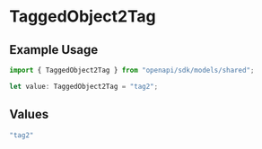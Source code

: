 # TaggedObject2Tag

## Example Usage

```typescript
import { TaggedObject2Tag } from "openapi/sdk/models/shared";

let value: TaggedObject2Tag = "tag2";
```

## Values

```typescript
"tag2"
```